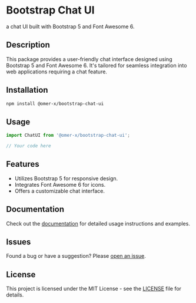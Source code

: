 # Bootstrap Chat UI

a chat UI built with Bootstrap 5 and Font Awesome 6.

## Description

This package provides a user-friendly chat interface designed using Bootstrap 5 and Font Awesome 6. It's tailored for seamless integration into web applications requiring a chat feature.

## Installation

```bash
npm install @omer-x/bootstrap-chat-ui
```

## Usage

```javascript
import ChatUI from '@omer-x/bootstrap-chat-ui';

// Your code here
```

## Features

- Utilizes Bootstrap 5 for responsive design.
- Integrates Font Awesome 6 for icons.
- Offers a customizable chat interface.

## Documentation

Check out the [documentation](https://omermecitoglu.github.io/bootstrap-chat-ui) for detailed usage instructions and examples.

## Issues

Found a bug or have a suggestion? Please [open an issue](https://github.com/omermecitoglu/bootstrap-chat-ui/issues).

## License

This project is licensed under the MIT License - see the [LICENSE](LICENSE) file for details.
